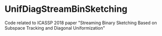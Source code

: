 # UnifDiagStreamBinSketching
Code related to ICASSP 2018 paper "Streaming Binary Sketching Based on Subspace Tracking and Diagonal Uniformization"





